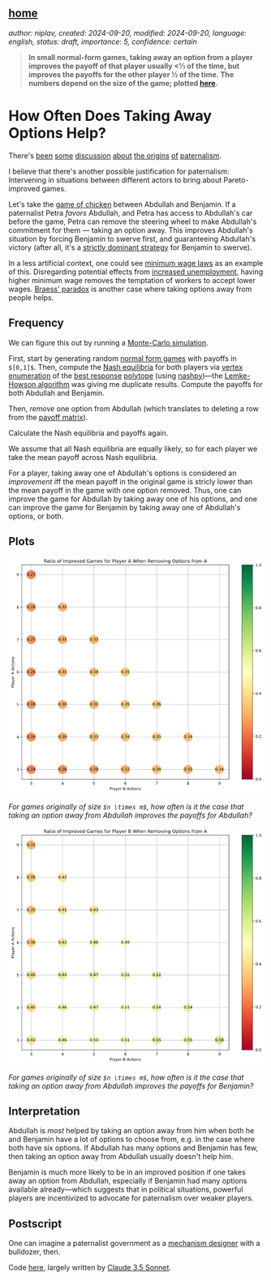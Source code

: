 [home](./index.md)
------------------

*author: niplav, created: 2024-09-20, modified: 2024-09-20, language: english, status: draft, importance: 5, confidence: certain*

> __In small normal-form games, taking away an option from a player
improves the payoff of that player usually <⅓ of the time, but improves
the payoffs for the other player ½ of the time. The numbers depend on
the size of the game; plotted [here](#Plots).__

How Often Does Taking Away Options Help?
=========================================

There's
[been](https://www.lesswrong.com/posts/6dSitnwYPg8i8NHn3/burch-s-law)
[some](https://www.overcomingbias.com/p/rational_agent_html)
[discussion](http://www.overcomingbias.com/2006/11/asymmetric_pate.html)
[about](https://musingsandroughdrafts.wordpress.com/2022/03/29/paternalism-is-about-outrage/)
[the origins](https://www.overcomingbias.com/p/paternalism_is_html)
[of](https://www.lesswrong.com/posts/wg5YpAofgbEg587d2/don-t-take-bad-options-away-from-people)
[paternalism](https://www.overcomingbias.com/p/heres_my_openinhtml).

I believe that there's another possible justification for paternalism:
Intervening in situations between different actors to bring about
Pareto-improved games.

Let's take the [game of
chicken](https://en.wikipedia.org/wiki/Chicken_\(game\)) between Abdullah
and Benjamin. If a paternalist Petra *favors* Abdullah, and Petra has
access to Abdullah's car before the game, Petra can remove the steering
wheel to make Abdullah's commitment for them — taking an option
away. This improves Abdullah's situation by forcing Benjamin to swerve
first, and guaranteeing Abdullah's victory (after all, it's a [strictly
dominant strategy](https://en.wikipedia.org/wiki/Dominant_Strategy)
for Benjamin to swerve).

In a less artificial context, one could see [minimum wage
laws](https://en.wikipedia.org/wiki/Minimum_wage_law) as an
example of this. Disregarding potential effects from [increased
unemployment](https://en.wikipedia.org/wiki/Minimum_Wage#Supply_and_demand_model),
having higher minimum wage removes the
temptation of workers to accept lower wages. [Braess'
paradox](https://en.wikipedia.org/wiki/Braess_Paradox) is another case
where taking options away from people helps.

Frequency
----------

We can figure this out by running a [Monte-Carlo
simulation](https://en.wikipedia.org/wiki/Monte-Carlo_simulation).

First, start by generating random [normal form
games](https://en.wikipedia.org/wiki/Normal-form_game)
with payoffs in `$[0,1]$`. Then, compute the [Nash
equilibria](https://en.wikipedia.org/wiki/Nash_Equilibrium) for both players
via [vertex
enumeration](https://en.wikipedia.org/wiki/Vertex_enumeration_problem)
of the [best response](https://en.wikipedia.org/wiki/Best_response)
[polytope](https://en.wikipedia.org/wiki/Polytope) (using
[nashpy](https://www.theoj.org/joss-papers/joss.00904/10.21105.joss.00904.pdf))—the
[Lemke-Howson
algorithm](https://en.wikipedia.org/wiki/Lemke-Howson_algorithm) was
giving me duplicate results. Compute the payoffs for both Abdullah and Benjamin.

Then, *remove* one option from Abdullah (which translates to deleting a
row from the [payoff matrix](https://en.wikipedia.org/wiki/Payoff_Matrix)).

Calculate the Nash equilibria and payoffs again.

We assume that all Nash equilibria are equally likely, so for each player
we take the mean payoff across Nash equilibria.

For a player, taking away one of Abdullah's options is considered an
*improvement* iff the mean payoff in the original game is stricly lower
than the mean payoff in the game with one option removed. Thus, one can
improve the game for Abdullah by taking away one of his options, and
one can improve the game for Benjamin by taking away one of Abdullah's
options, or both.

Plots
------

![](./img/options/A_i.png)

*For games originally of size `$n \times m$`, how often is it the case that taking an option away from Abdullah improves the payoffs for Abdullah?*

![](./img/options/B_i.png)

*For games originally of size `$n \times m$`, how often is it the case that taking an option away from Abdullah improves the payoffs for Benjamin?*

<!--TODO: add unchanged or worsened here, or simply unchanged?-->

Interpretation
---------------

Abdullah is *most* helped by taking an option away from him when both
he and Benjamin have a lot of options to choose from, e.g. in the case
where both have six options. If Abdullah has many options and Benjamin has
few, then taking an option away from Abdullah usually doesn't help him.

Benjamin is much more likely to be in an improved position if one takes
away an option from Abdullah, especially if Benjamin had many options
available already—which suggests that in political situations, powerful
players are incentivized to advocate for paternalism over weaker players.

Postscript
-----------

One can imagine a paternalist government as a [mechanism
designer](https://en.wikipedia.org/wiki/Mechanism_Design) with a
bulldozer, then.

Code [here](./code/options/options.py), largely written by [Claude 3.5
Sonnet](https://www.anthropic.com/news/claude-3-5-sonnet).
